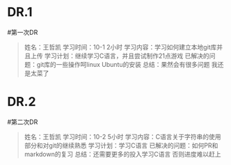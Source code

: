 **DR.1**
=======
#第一次DR
>姓名：王哲凯
>学习时间：10-1 2小时 
>学习内容：学习如何建立本地git库并且上传
>学习计划：继续学习C语言，并且尝试制作21点游戏
>已解决的问题：git库的一些操作呵linux Ubuntu的安装
>总结：果然会有很多问题 我还是太菜了


**DR.2**
======
#第二次DR
>姓名：王哲凯
学习时间：10-2  5小时
>学习内容：C语言关于字符串的使用部分和对git的继续熟悉
>学习计划：学习C语言
>已解决的问题：如何PR和markdown的复习
>总结：还需要更多的投入学习C语言 否则进度难以赶上



